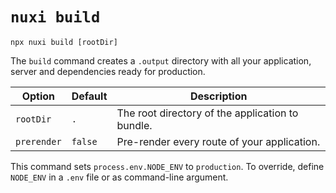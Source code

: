 # `nuxi build`

```{bash}
npx nuxi build [rootDir]
```

The `build` command creates a `.output` directory with all your application, server and dependencies ready for production.

Option        | Default          | Description
-------------------------|-----------------|------------------
`rootDir` | `.` | The root directory of the application to bundle.
`prerender` | `false` | Pre-render every route of your application.

This command sets `process.env.NODE_ENV` to `production`. To override, define `NODE_ENV` in a `.env` file or as command-line argument.
